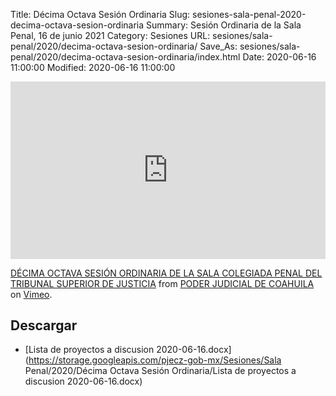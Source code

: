 Title: Décima Octava Sesión Ordinaria
Slug: sesiones-sala-penal-2020-decima-octava-sesion-ordinaria
Summary: Sesión Ordinaria de la Sala Penal, 16 de junio 2021
Category: Sesiones
URL: sesiones/sala-penal/2020/decima-octava-sesion-ordinaria/
Save_As: sesiones/sala-penal/2020/decima-octava-sesion-ordinaria/index.html
Date: 2020-06-16 11:00:00
Modified: 2020-06-16 11:00:00


<div style="padding:56.25% 0 0 0;position:relative;"><iframe src="https://player.vimeo.com/video/429388791" style="position:absolute;top:0;left:0;width:100%;height:100%;" frameborder="0" allow="autoplay; fullscreen" allowfullscreen></iframe></div><script src="https://player.vimeo.com/api/player.js"></script> <p><a href="https://vimeo.com/429388791">DÉCIMA OCTAVA SESIÓN ORDINARIA DE LA SALA COLEGIADA PENAL DEL TRIBUNAL SUPERIOR DE JUSTICIA</a> from <a href="https://vimeo.com/user103229504">PODER JUDICIAL DE COAHUILA</a> on <a href="https://vimeo.com">Vimeo</a>.</p>


## Descargar


* [Lista de proyectos a discusion 2020-06-16.docx](https://storage.googleapis.com/pjecz-gob-mx/Sesiones/Sala Penal/2020/Décima Octava Sesión Ordinaria/Lista de proyectos a discusion 2020-06-16.docx)


